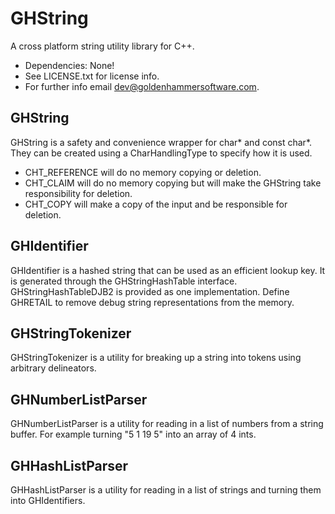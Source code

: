 # GHString

A cross platform string utility library for C++.

* Dependencies: None!
* See LICENSE.txt for license info.
* For further info email dev@goldenhammersoftware.com.

## GHString

GHString is a safety and convenience wrapper for char* and const char*.  They can be created using a CharHandlingType to specify how it is used.  
* CHT_REFERENCE will do no memory copying or deletion.  
* CHT_CLAIM will do no memory copying but will make the GHString take responsibility for deletion.  
* CHT_COPY will make a copy of the input and be responsible for deletion.

## GHIdentifier

GHIdentifier is a hashed string that can be used as an efficient lookup key.  It is generated through the GHStringHashTable interface.  GHStringHashTableDJB2 is provided as one implementation.  Define GHRETAIL to remove debug string representations from the memory.

## GHStringTokenizer

GHStringTokenizer is a utility for breaking up a string into tokens using arbitrary delineators.

## GHNumberListParser

GHNumberListParser is a utility for reading in a list of numbers from a string buffer.  For example turning "5 1 19 5" into an array of 4 ints.

## GHHashListParser

GHHashListParser is a utility for reading in a list of strings and turning them into GHIdentifiers.
